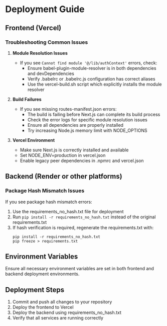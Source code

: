 # Deployment Guide

## Frontend (Vercel)

### Troubleshooting Common Issues

1. **Module Resolution Issues**
   - If you see `Cannot find module '@/lib/authContext'` errors, check:
     - Ensure babel-plugin-module-resolver is in both dependencies and devDependencies
     - Verify .babelrc or .babelrc.js configuration has correct aliases
     - Use the vercel-build.sh script which explicitly installs the module resolver

2. **Build Failures**
   - If you see missing routes-manifest.json errors:
     - The build is failing before Next.js can complete its build process
     - Check the error logs for specific module resolution issues
     - Ensure all dependencies are properly installed
     - Try increasing Node.js memory limit with NODE_OPTIONS

3. **Vercel Environment**
   - Make sure Next.js is correctly installed and available
   - Set NODE_ENV=production in vercel.json
   - Enable legacy peer dependencies in .npmrc and vercel.json

## Backend (Render or other platforms)

### Package Hash Mismatch Issues

If you see package hash mismatch errors:
1. Use the requirements_no_hash.txt file for deployment
2. Run `pip install -r requirements_no_hash.txt` instead of the original requirements.txt
3. If hash verification is required, regenerate the requirements.txt with:
   ```
   pip install -r requirements_no_hash.txt
   pip freeze > requirements.txt
   ```

## Environment Variables

Ensure all necessary environment variables are set in both frontend and backend deployment environments.

## Deployment Steps

1. Commit and push all changes to your repository
2. Deploy the frontend to Vercel
3. Deploy the backend using requirements_no_hash.txt
4. Verify that all services are running correctly 